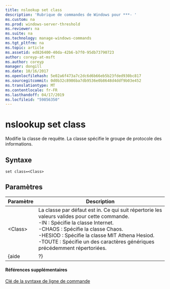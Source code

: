 ```yaml
---
title: nslookup set class
description: 'Rubrique de commandes de Windows pour ***- '
ms.custom: na
ms.prod: windows-server-threshold
ms.reviewer: na
ms.suite: na
ms.technology: manage-windows-commands
ms.tgt_pltfrm: na
ms.topic: article
ms.assetid: ed826400-40da-42b6-b7f0-95db73790723
author: coreyp-at-msft
ms.author: coreyp
manager: dongill
ms.date: 10/16/2017
ms.openlocfilehash: 5e02a6f473a7c2dc6d6b66eb5b23fded930bc817
ms.sourcegitcommit: 0d0b32c8986ba7db9536e0b8648d4ddf9b03e452
ms.translationtype: MT
ms.contentlocale: fr-FR
ms.lasthandoff: 04/17/2019
ms.locfileid: "59856350"
---
```

# <a name="nslookup-set-class"></a>nslookup set class



Modifie la classe de requête. La classe spécifie le groupe de protocole des informations.

## <a name="syntax"></a>Syntaxe

```
set class=<Class>
```

## <a name="parameters"></a>Paramètres

|Paramètre|Description|
|---------|-----------|
|\<Class>|La classe par défaut est in. Ce qui suit répertorie les valeurs valides pour cette commande.</br>-IN : Spécifie la classe Internet.</br>-CHAOS : Spécifie la classe Chaos.</br>-HESIOD : Spécifie la classe MIT Athena Hesiod.</br>-TOUTE : Spécifie un des caractères génériques précédemment répertoriées.|
|{aide | ?}|Affiche un résumé de **nslookup** sous-commandes.|

#### <a name="additional-references"></a>Références supplémentaires

[Clé de la syntaxe de ligne de commande](command-line-syntax-key.md)